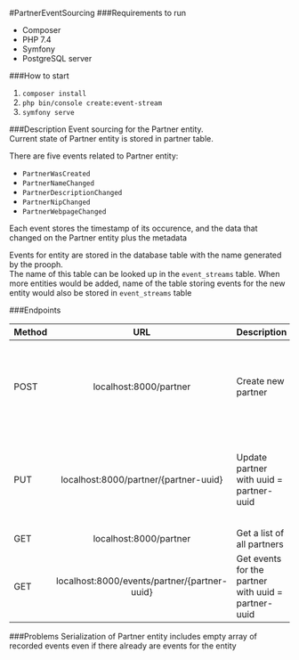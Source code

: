 #PartnerEventSourcing
###Requirements to run
- Composer
- PHP 7.4
- Symfony
- PostgreSQL server

###How to start
1. `composer install`
2. `php bin/console create:event-stream`
3. `symfony serve`

###Description
Event sourcing for the Partner entity. <br>
Current state of Partner entity is stored in partner table.

There are five events related to Partner entity:
- `PartnerWasCreated`
- `PartnerNameChanged`
- `PartnerDescriptionChanged`
- `PartnerNipChanged`
- `PartnerWebpageChanged`

Each event stores the timestamp of its occurence, and the data that changed on the Partner entity plus the metadata

Events for entity are stored in the database table with the name generated by the prooph. <br>
The name of this table can be looked up in the `event_streams` table. When more entities would be added, name of the table storing events for the new entity would also be stored in `event_streams` table

###Endpoints

| Method   |      URL      | Description |  Request body |
|----------|:-------------:|-------------|:--------------|
| POST     | localhost:8000/partner   | Create new partner | <pre>{<br>    "name": "*string - max length 64 chars",<br>    "description": "*string - max length 255 chars",<br>    "nip": "*string - 10 chars",<br>    "webpage": "string - max length 255 chars"<br>}</pre>|
| PUT      | localhost:8000/partner/{partner-uuid} | Update partner with uuid = partner-uuid | <pre>{<br>    "name": "*string - max length 64 chars",<br>    "description": "*string - max length 255 chars",<br>    "nip": "*string - 10 chars",<br>    "webpage": "string - max length 255 chars"<br>}</pre> |
| GET      | localhost:8000/partner    | Get a list of all partners |
| GET      | localhost:8000/events/partner/{partner-uuid}    | Get events for the partner with uuid = partner-uuid

###Problems
Serialization of Partner entity includes empty array of recorded events even if there already are events for the entity